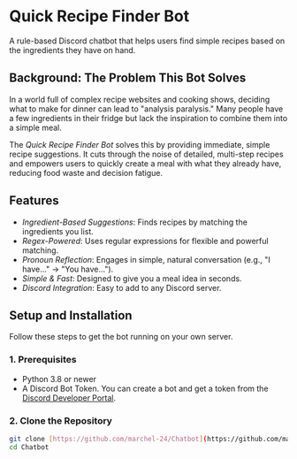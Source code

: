 # Quick Recipe Finder Bot

A rule-based Discord chatbot that helps users find simple recipes based on the ingredients they have on hand.

## Background: The Problem This Bot Solves

In a world full of complex recipe websites and cooking shows, deciding what to make for dinner can lead to "analysis paralysis." Many people have a few ingredients in their fridge but lack the inspiration to combine them into a simple meal.

The *Quick Recipe Finder Bot* solves this by providing immediate, simple recipe suggestions. It cuts through the noise of detailed, multi-step recipes and empowers users to quickly create a meal with what they already have, reducing food waste and decision fatigue.

## Features

-   *Ingredient-Based Suggestions*: Finds recipes by matching the ingredients you list.
-   *Regex-Powered*: Uses regular expressions for flexible and powerful matching.
-   *Pronoun Reflection*: Engages in simple, natural conversation (e.g., "I have..." -> "You have...").
-   *Simple & Fast*: Designed to give you a meal idea in seconds.
-   *Discord Integration*: Easy to add to any Discord server.

## Setup and Installation

Follow these steps to get the bot running on your own server.

### 1. Prerequisites

-   Python 3.8 or newer
-   A Discord Bot Token. You can create a bot and get a token from the [Discord Developer Portal](https://discord.com/developers/applications).

### 2. Clone the Repository

```bash
git clone [https://github.com/marchel-24/Chatbot](https://github.com/marchel-24/Chatbot)
cd Chatbot
